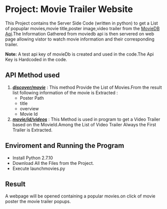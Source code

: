 # Project: Movie Trailer Website
This Project contains the Server Side Code (written in python) to get a List of popuplar movies,movie title,poster image,video trailer from the [MovieDB Api](https://www.themoviedb.org/documentation/api).The Information Gathered from moviedb api is then servered on web page allowing vistor to watch movie information and their corresponding trailer.

**Note:** A test api key of movieDb is created and used in the code.The Api Key is Hardcoded in the code.

## API Method used 
1. [**_discover/movie_**](http://docs.themoviedb.apiary.io/#reference/discover/discovermovie/get) : This method Provide the List of Movies.From the result list following information of the movie is Extracted :
    - Poster Path
    - title
    - overview
     - Movie Id
2. [**_movie/id/videos_**](http://docs.themoviedb.apiary.io/#reference/movies/movieidvideos/get) : This Method is used in program to get a Video Trailer based on the MovieId.Among the List of Video Trailer Always the First Trailer is Extracted.

## Enviroment and Running the Program
- Install Python 2.7.10  
- Download All the Files from the Project.
- Execute launchmovies.py

## Result
A webpage will be opened containing a popular movies.on click of movie poster the movie trailer popups.